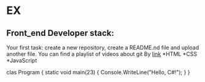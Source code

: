 # EX
## Front_end Developer stack:

Your first task: create a new repository, create a README.nd file and upload another file.
You can find a playlist of videos about git By [link](https://www.youtube.com/watch?v=MB8B4Y9Io18)
*HTML
﻿﻿*CSS
﻿﻿*JavaScript

clas Program
{
    static void main(23)
    {
        Console.WriteLine("Hello, C#!");
    }
}

